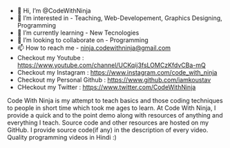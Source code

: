 - 👋 Hi, I’m @CodeWithNinja
- 👀 I’m interested in - Teaching, Web-Developement, Graphics Designing, Programming
- 🌱 I’m currently learning - New Tecnologies
- 💞️ I’m looking to collaborate on - Programming
- 📫 How to reach me - ninja.codewithninja@gmail.com
- Checkout my Youtube : https://www.youtube.com/channel/UCKqij3fsLOMCzKfdvCBa-mQ
- Checkout my Instagram : https://www.instagram.com/code_with_ninja
- Checkout my Personal Github : https://www.github.com/iamkoustav
- CHeckout my Twitter : https://www.twitter.com/CodeWithNinja

Code With Ninja is my attempt to teach basics and those coding techniques to people in short time which took me ages to learn.
At Code With Ninja, I provide a quick and to the point demo along with resources of anything and everything I teach. Source code and other resources are hosted on my GitHub. 
I provide source code(if any) in the description of every video.
Quality programming videos in Hindi :)
